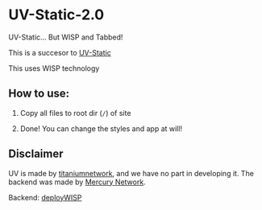 # UV-Static-2.0
UV-Static... But WISP and Tabbed!

This is a succesor to [UV-Static](https://github.com/rhenryw/UV-Static)

This uses WISP technology

How to use:
---
1. Copy all files to root dir (`/`) of site

2. Done! You can change the styles and app at will!


Disclaimer
---
UV is made by [titaniumnetwork](https://github.com/titaniumnetwork-dev/Ultraviolet), and we have no part in developing it. The backend was made by [Mercury Network](https://mercurywork.shop/).


Backend: [deployWISP](https://github.com/rhenryw/deployWisp)
